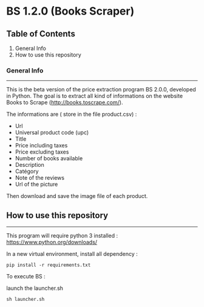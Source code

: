 # BS 1.2.0 (Books Scraper)

## Table of Contents

1. General Info
2. How to use this repository

### General Info

***

This is the beta version of the price extraction program BS 2.0.0, developed in Python.
The goal is to extract all kind of informations on the website Books to Scrape (http://books.toscrape.com/). 

The informations are ( store in the file product.csv) :

- Url
- Universal product code (upc)
- Title
- Price including taxes
- Price excluding taxes
- Number of books available
- Description
- Catégory
- Note of the reviews
- Url of the picture


Then download and save the image file of each product.

## How to use this repository

***

This program will require python 3 installed : https://www.python.org/downloads/

In a new virtual environment, install all dependency :
```
pip install -r requirements.txt
```
To execute BS :

launch the launcher.sh 

```
sh launcher.sh
```
